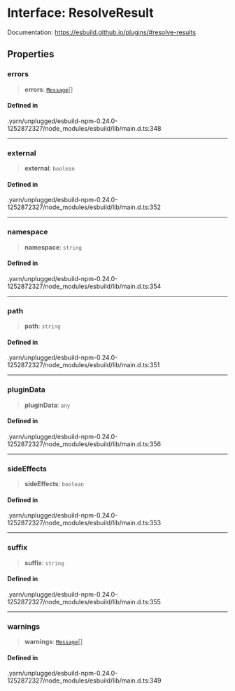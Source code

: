 # Interface: ResolveResult

Documentation: https://esbuild.github.io/plugins/#resolve-results

## Properties

### errors

> **errors**: [`Message`](Message.md)[]

#### Defined in

.yarn/unplugged/esbuild-npm-0.24.0-1252872327/node\_modules/esbuild/lib/main.d.ts:348

***

### external

> **external**: `boolean`

#### Defined in

.yarn/unplugged/esbuild-npm-0.24.0-1252872327/node\_modules/esbuild/lib/main.d.ts:352

***

### namespace

> **namespace**: `string`

#### Defined in

.yarn/unplugged/esbuild-npm-0.24.0-1252872327/node\_modules/esbuild/lib/main.d.ts:354

***

### path

> **path**: `string`

#### Defined in

.yarn/unplugged/esbuild-npm-0.24.0-1252872327/node\_modules/esbuild/lib/main.d.ts:351

***

### pluginData

> **pluginData**: `any`

#### Defined in

.yarn/unplugged/esbuild-npm-0.24.0-1252872327/node\_modules/esbuild/lib/main.d.ts:356

***

### sideEffects

> **sideEffects**: `boolean`

#### Defined in

.yarn/unplugged/esbuild-npm-0.24.0-1252872327/node\_modules/esbuild/lib/main.d.ts:353

***

### suffix

> **suffix**: `string`

#### Defined in

.yarn/unplugged/esbuild-npm-0.24.0-1252872327/node\_modules/esbuild/lib/main.d.ts:355

***

### warnings

> **warnings**: [`Message`](Message.md)[]

#### Defined in

.yarn/unplugged/esbuild-npm-0.24.0-1252872327/node\_modules/esbuild/lib/main.d.ts:349
